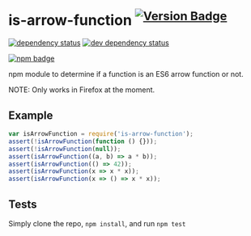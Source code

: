 # is-arrow-function <sup>[![Version Badge][npm-version-svg]][npm-url]</sup>

[![dependency status][deps-svg]][deps-url]
[![dev dependency status][dev-deps-svg]][dev-deps-url]

[![npm badge][npm-badge-png]][npm-url]

npm module to determine if a function is an ES6 arrow function or not.

NOTE: Only works in Firefox at the moment.

## Example

```js
var isArrowFunction = require('is-arrow-function');
assert(!isArrowFunction(function () {}));
assert(!isArrowFunction(null));
assert(isArrowFunction((a, b) => a * b));
assert(isArrowFunction(() => 42));
assert(isArrowFunction(x => x * x));
assert(isArrowFunction(x => () => x * x));
```

## Tests
Simply clone the repo, `npm install`, and run `npm test`

[npm-url]: https://npmjs.org/package/is-arrow-function
[npm-version-svg]: https://versionbadg.es/inspect-js/is-arrow-function.svg
[deps-svg]: https://david-dm.org/inspect-js/is-arrow-function.svg
[deps-url]: https://david-dm.org/inspect-js/is-arrow-function
[dev-deps-svg]: https://david-dm.org/inspect-js/is-arrow-function/dev-status.svg
[dev-deps-url]: https://david-dm.org/inspect-js/is-arrow-function#info=devDependencies
[npm-badge-png]: https://nodei.co/npm/is-arrow-function.png?downloads=true&stars=true
